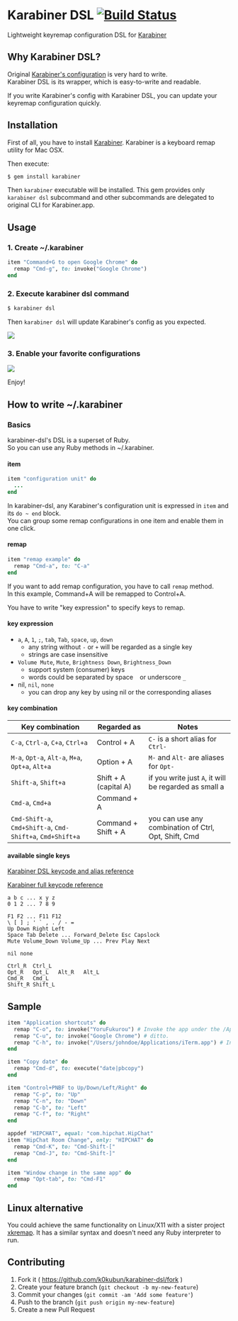 # Karabiner DSL [![Build Status](https://travis-ci.org/k0kubun/karabiner-dsl.svg?branch=master)](https://travis-ci.org/k0kubun/karabiner-dsl)

Lightweight keyremap configuration DSL for [Karabiner](https://pqrs.org/osx/karabiner/index.html.en)

## Why Karabiner DSL?

Original [Karabiner's configuration](https://pqrs.org/osx/karabiner/xml.html.en) is very hard to write.  
Karabiner DSL is its wrapper, which is easy-to-write and readable.  
  
If you write Karabiner's config with Karabiner DSL, you can update your keyremap configuration quickly.

## Installation

First of all, you have to install [Karabiner](https://pqrs.org/osx/karabiner/index.html.en).
Karabiner is a keyboard remap utility for Mac OSX.  
  
Then execute:

```bash
$ gem install karabiner
```

Then `karabiner` executable will be installed.
This gem provides only `karabiner dsl` subcommand and other subcommands are delegated to original CLI for Karabiner.app.

## Usage
### 1. Create ~/.karabiner

```rb
item "Command+G to open Google Chrome" do
  remap "Cmd-g", to: invoke("Google Chrome")
end
```

### 2. Execute karabiner dsl command

```bash
$ karabiner dsl
```

Then `karabiner dsl` will update Karabiner's config as you expected.

![](https://raw.githubusercontent.com/k0kubun/karabiner-dsl/master/img/disabled.png)

### 3. Enable your favorite configurations

![](https://raw.githubusercontent.com/k0kubun/karabiner-dsl/master/img/enabled.png)

Enjoy!

## How to write ~/.karabiner
### Basics

karabiner-dsl's DSL is a superset of Ruby.  
So you can use any Ruby methods in ~/.karabiner.

#### item

```rb
item "configuration unit" do
  ...
end
```

In karabiner-dsl, any Karabiner's configuration unit is expressed in `item` and its `do ~ end` block.  
You can group some remap configurations in one item and enable them in one click.

#### remap

```rb
item "remap example" do
  remap "Cmd-a", to: "C-a"
end
```

If you want to add remap configuration, you have to call `remap` method.  
In this example, Command+A will be remapped to Control+A.  
  
You have to write "key expression" to specify keys to remap.

#### key expression

- `a`, `A`, `1`, `;`, `tab`, `Tab`, `space`, `up`, `down`
  - any string without `-` or `+` will be regarded as a single key
  - strings are case insensitive
- `Volume Mute`, `Mute`, `Brightness Down`, `Brightness_Down`
  - support system (consumer) keys
  - words could be separated by space ` ` or underscore `_`
- nil, `nil`, `none`
  - you can drop any key by using nil or the corresponding aliases

#### key combination

| Key combination                                            | Regarded as           | Notes  |
| ---------------------------------------------------------- | --------------------- | ------ |
| `C-a`, `Ctrl-a`, `C+a`, `Ctrl+a`                           | Control + A           | `C-` is a short alias for `Ctrl-` |
| `M-a`, `Opt-a`, `Alt-a`, `M+a`, `Opt+a`, `Alt+a`           | Option + A            | `M-` and `Alt-` are aliases for `Opt-` |
| `Shift-a`, `Shift+a`                                       | Shift + A (capital A) | if you write just `A`, it will be regarded as small a |
| `Cmd-a`, `Cmd+a`                                           | Command + A           |        |
| `Cmd-Shift-a`, `Cmd+Shift-a`, `Cmd-Shift+a`, `Cmd+Shift+a` | Command + Shift + A   | you can use any combination of Ctrl, Opt, Shift, Cmd |

#### available single keys

[Karabiner DSL keycode and alias reference](https://github.com/k0kubun/karabiner-dsl/blob/master/lib/karabiner/key.rb)

[Karabiner full keycode reference](https://pqrs.org/osx/karabiner/xml.html.en#keycode-list)

```
a b c ... x y z
0 1 2 ... 7 8 9

F1 F2 ... F11 F12
\ [ ] ; ' ` , . / - =
Up Down Right Left
Space Tab Delete ... Forward_Delete Esc Capslock
Mute Volume_Down Volume_Up ... Prev Play Next

nil none

Ctrl_R  Ctrl_L
Opt_R   Opt_L   Alt_R   Alt_L
Cmd_R   Cmd_L
Shift_R Shift_L
```

## Sample

```rb
item "Application shortcuts" do
  remap "C-o", to: invoke("YoruFukurou") # Invoke the app under the /Applications.
  remap "C-u", to: invoke("Google Chrome") # ditto.
  remap "C-h", to: invoke("/Users/johndoe/Applications/iTerm.app") # Invoke the app of the specified path.
end

item "Copy date" do
  remap "Cmd-d", to: execute("date|pbcopy")
end

item "Control+PNBF to Up/Down/Left/Right" do
  remap "C-p", to: "Up"
  remap "C-n", to: "Down"
  remap "C-b", to: "Left"
  remap "C-f", to: "Right"
end

appdef "HIPCHAT", equal: "com.hipchat.HipChat"
item "HipChat Room Change", only: "HIPCHAT" do
  remap "Cmd-K", to: "Cmd-Shift-["
  remap "Cmd-J", to: "Cmd-Shift-]"
end

item "Window change in the same app" do
  remap "Opt-tab", to: "Cmd-F1"
end
```

## Linux alternative
You could achieve the same functionality on Linux/X11 with a sister project [xkremap](https://github.com/k0kubun/xkremap).
It has a similar syntax and doesn't need any Ruby interpreter to run.

## Contributing

1. Fork it ( https://github.com/k0kubun/karabiner-dsl/fork )
2. Create your feature branch (`git checkout -b my-new-feature`)
3. Commit your changes (`git commit -am 'Add some feature'`)
4. Push to the branch (`git push origin my-new-feature`)
5. Create a new Pull Request
